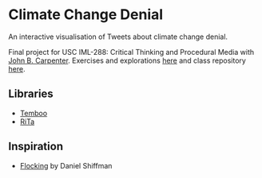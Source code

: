 # Climate Change Denial

An interactive visualisation of Tweets about climate change denial.

Final project for USC IML-288: Critical Thinking and Procedural Media with [John B. Carpenter](http://johnbcarpenter.com/). Exercises and explorations [here](https://github.com/whykatherine/climate-change-denial.git) and class repository [here](https://github.com/johnbcarpenter/USC_IML288).

## Libraries

* [Temboo](https://temboo.com/processing)
* [RiTa](https://rednoise.org/rita/)

## Inspiration

* [Flocking](https://processing.org/examples/flocking.html) by Daniel Shiffman